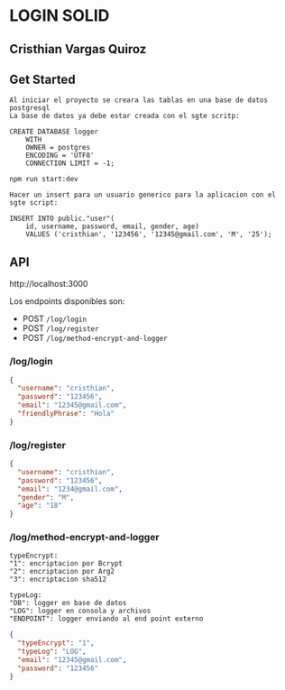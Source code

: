 # LOGIN SOLID

## Cristhian Vargas Quiroz

## Get Started

```
Al iniciar el proyecto se creara las tablas en una base de datos postgresql
La base de datos ya debe estar creada con el sgte scritp:

CREATE DATABASE logger
    WITH
    OWNER = postgres
    ENCODING = 'UTF8'
    CONNECTION LIMIT = -1;

```


```script
npm run start:dev
```

```
Hacer un insert para un usuario generico para la aplicacion con el sgte script:

INSERT INTO public."user"(
	id, username, password, email, gender, age)
	VALUES ('cristhian', '123456', '12345@gmail.com', 'M', '25');

```

## API

http://localhost:3000

Los endpoints disponibles son:

- POST `/log/login`
- POST `/log/register`
- POST `/log/method-encrypt-and-logger`

### /log/login

```json
{
  "username": "cristhian",
  "password": "123456",
  "email": "12345@gmail.com",
  "friendlyPhrase": "Hola"
}
```

### /log/register

```json
{
  "username": "cristhian",
  "password": "123456",
  "email": "1234@gmail.com",
  "gender": "M",
  "age": "18"
}
```

### /log/method-encrypt-and-logger

```
typeEncrypt:
"1": encriptacion por Bcrypt
"2": encriptacion por Arg2
"3": encriptacion sha512
```

```
typeLog:
"DB": logger en base de datos
"LOG": logger en consola y archivos
"ENDPOINT": logger enviando al end point externo
```

```json
{
  "typeEncrypt": "1",
  "typeLog": "LOG",
  "email": "12345@gmail.com",
  "password": "123456"
}
```

